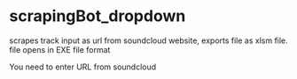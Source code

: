# scrapingBot_dropdown
scrapes track input as url from soundcloud website, exports file as xlsm file.
file opens in EXE file format

You need to enter URL from soundcloud
